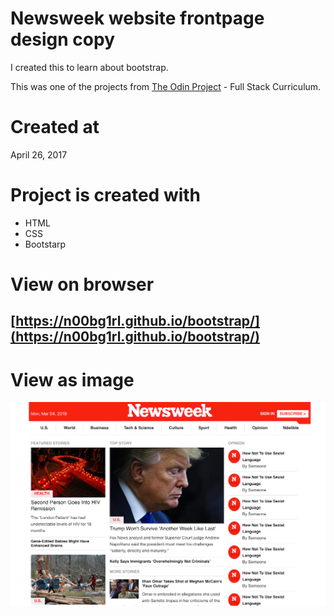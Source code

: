 # Newsweek website frontpage design copy

I created this to learn about bootstrap.

This was one of the projects from [The Odin Project](https://www.theodinproject.com/home) - Full Stack Curriculum.

# Created at

April 26, 2017

# Project is created with

* HTML
* CSS
* Bootstarp

# View on browser

## [https://n00bg1rl.github.io/bootstrap/](https://n00bg1rl.github.io/bootstrap/)

# View as image

![github](./assets/images/github.png)